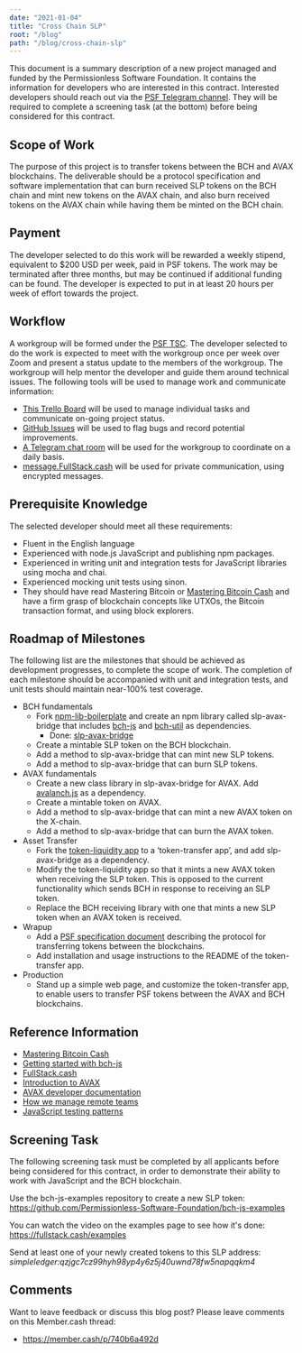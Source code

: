 ```yaml
---
date: "2021-01-04"
title: "Cross Chain SLP"
root: "/blog"
path: "/blog/cross-chain-slp"
---
```


This document is a summary description of a new project managed and funded by the Permissionless Software Foundation. It contains the information for developers who are interested in this contract. Interested developers should reach out via the [PSF Telegram channel](https://t.me/permissionless_software). They will be required to complete a screening task (at the bottom) before being considered for this contract.

## Scope of Work
The purpose of this project is to transfer tokens between the BCH and AVAX blockchains. The deliverable should be a protocol specification and software implementation that can burn received SLP tokens on the BCH chain and mint new tokens on the AVAX chain, and also burn received tokens on the AVAX chain while having them be minted on the BCH chain.

## Payment
The developer selected to do this work will be rewarded a weekly stipend, equivalent to $200 USD per week, paid in PSF tokens. The work may be terminated after three months, but may be continued if additional funding can be found. The developer is expected to put in at least 20 hours per week of effort towards the project.

## Workflow
A workgroup will be formed under the [PSF TSC](https://github.com/Permissionless-Software-Foundation/TSC). The developer selected to do the work is expected to meet with the workgroup once per week over Zoom and present a status update to the members of the workgroup. The workgroup will help mentor the developer and guide them around technical issues. The following tools will be used to manage work and communicate information:
- [This Trello Board](https://trello.com/b/MBXfHrX7/fullstackcash) will be used to manage individual tasks and communicate on-going project status.
- [GitHub Issues](https://github.com/Permissionless-Software-Foundation/slp-avax-bridge/issues) will be used to flag bugs and record potential improvements.
- [A Telegram chat room](https://t.me/permissionless_software) will be used for the workgroup to coordinate on a daily basis.
- [message.FullStack.cash](https://message.fullstack.cash) will be used for private communication, using encrypted messages.

## Prerequisite Knowledge
The selected developer should meet all these requirements:
- Fluent in the English language
- Experienced with node.js JavaScript and publishing npm packages.
- Experienced in writing unit and integration tests for JavaScript libraries using mocha and chai.
- Experienced mocking unit tests using sinon.
- They should have read Mastering Bitcoin or [Mastering Bitcoin Cash](http://zh.thedev.id/mastering-bitcoin-cash/) and have a firm grasp of blockchain concepts like UTXOs, the Bitcoin transaction format, and using block explorers.

## Roadmap of Milestones
The following list are the milestones that should be achieved as development progresses, to complete the scope of work. The completion of each milestone should be accompanied with unit and integration tests, and unit tests should maintain near-100% test coverage.

- BCH fundamentals
  - Fork [npm-lib-boilerplate](https://github.com/christroutner/npm-lib-boilerplate) and create an npm library called slp-avax-bridge that includes [bch-js](https://www.npmjs.com/package/@psf/bch-js) and [bch-util](https://www.npmjs.com/package/bch-util) as dependencies.
      - Done: [slp-avax-bridge](https://github.com/Permissionless-Software-Foundation/slp-avax-bridge)
  - Create a mintable SLP token on the BCH blockchain.
  - Add a method to slp-avax-bridge that can mint new SLP tokens.
  - Add a method to slp-avax-bridge that can burn SLP tokens.
- AVAX fundamentals
  - Create a new class library in slp-avax-bridge for AVAX. Add [avalanch.js](https://github.com/ava-labs/avalanchejs) as a dependency.
  - Create a mintable token on AVAX.
  - Add a method to slp-avax-bridge that can mint a new AVAX token on the X-chain.
  - Add a method to slp-avax-bridge that can burn the AVAX token.
- Asset Transfer    
  - Fork the [token-liquidity app](https://github.com/Permissionless-Software-Foundation/token-liquidity) to a ‘token-transfer app’, and add slp-avax-bridge as a dependency.
  - Modify the token-liquidity app so that it mints a new AVAX token when receiving the SLP token. This is opposed to the current functionality which sends BCH in response to receiving an SLP token.
  - Replace the BCH receiving library with one that mints a new SLP token when an AVAX token is received.
- Wrapup
  - Add a [PSF specification document](https://github.com/Permissionless-Software-Foundation/specifications) describing the protocol for transferring tokens between the blockchains.
  - Add installation and usage instructions to the README of the token-transfer app.
- Production
  - Stand up a simple web page, and customize the token-transfer app, to enable users to transfer PSF tokens between the AVAX and BCH blockchains.

## Reference Information
- [Mastering Bitcoin Cash](http://zh.thedev.id/mastering-bitcoin-cash/)
- [Getting started with bch-js](https://youtu.be/GD2i1ZUiyrk)
- [FullStack.cash](https://fullstack.cash)
- [Introduction to AVAX](https://youtu.be/rD-IOd1nvFo)
- [AVAX developer documentation](https://docs.avax.network/)
- [How we manage remote teams](https://youtu.be/YHngWbJ4Cjw)
- [JavaScript testing patterns](https://youtu.be/lE3RYnchHps)

## Screening Task
The following screening task must be completed by all applicants before being considered for this contract, in order to demonstrate their ability to work with JavaScript and the BCH blockchain.

Use the bch-js-examples repository to create a new SLP token:
https://github.com/Permissionless-Software-Foundation/bch-js-examples

You can watch the video on the examples page to see how it's done:
https://fullstack.cash/examples

Send at least one of your newly created tokens to this SLP address:
*simpleledger:qzjgc7cz99hyh98yp4y6z5j40uwnd78fw5napqqkm4*

## Comments
Want to leave feedback or discuss this blog post? Please leave comments on this Member.cash thread:
- https://member.cash/p/740b6a492d
